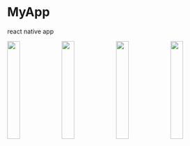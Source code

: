 # MyApp
react native app
<p>
  <img src="https://user-images.githubusercontent.com/105078380/230224083-2eae048d-9555-48a3-9553-e21d24709d44.jpg" width="24%" />
  <img src="https://user-images.githubusercontent.com/105078380/230224148-c988e6bb-5dfa-4e53-bd33-c6e22ba54950.jpg" width="24%" /> 
  <img src="https://user-images.githubusercontent.com/105078380/230224170-864db293-8b71-4065-9f54-a2c40a3c70ba.jpg" width="24%" />
  <img src="https://user-images.githubusercontent.com/105078380/230224197-8ad2a671-8057-4dcd-b6aa-e8fbde2992e3.jpg" width="24%" />
</p>
